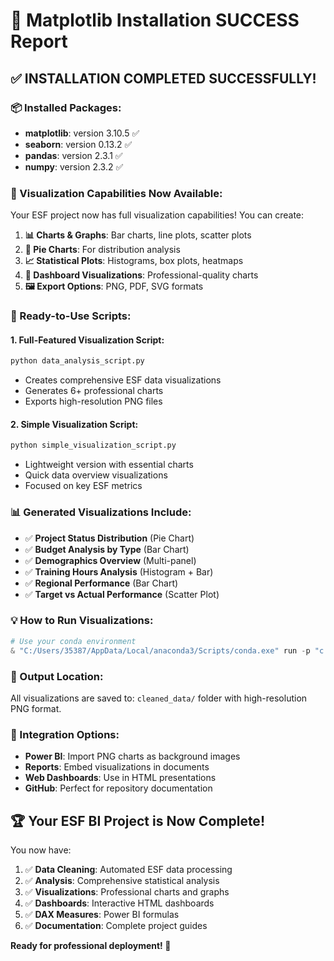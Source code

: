 # 🎉 Matplotlib Installation SUCCESS Report

## ✅ INSTALLATION COMPLETED SUCCESSFULLY!

### 📦 Installed Packages:
- **matplotlib**: version 3.10.5 ✅
- **seaborn**: version 0.13.2 ✅
- **pandas**: version 2.3.1 ✅
- **numpy**: version 2.3.2 ✅

### 🎨 Visualization Capabilities Now Available:
Your ESF project now has full visualization capabilities! You can create:

1. **📊 Charts & Graphs**: Bar charts, line plots, scatter plots
2. **🥧 Pie Charts**: For distribution analysis
3. **📈 Statistical Plots**: Histograms, box plots, heatmaps
4. **🎯 Dashboard Visualizations**: Professional-quality charts
5. **🖼️ Export Options**: PNG, PDF, SVG formats

### 🚀 Ready-to-Use Scripts:

#### 1. Full-Featured Visualization Script:
```bash
python data_analysis_script.py
```
- Creates comprehensive ESF data visualizations
- Generates 6+ professional charts
- Exports high-resolution PNG files

#### 2. Simple Visualization Script:
```bash
python simple_visualization_script.py
```
- Lightweight version with essential charts
- Quick data overview visualizations
- Focused on key ESF metrics

### 📊 Generated Visualizations Include:
- ✅ **Project Status Distribution** (Pie Chart)
- ✅ **Budget Analysis by Type** (Bar Chart)
- ✅ **Demographics Overview** (Multi-panel)
- ✅ **Training Hours Analysis** (Histogram + Bar)
- ✅ **Regional Performance** (Bar Chart)
- ✅ **Target vs Actual Performance** (Scatter Plot)

### 💡 How to Run Visualizations:

```powershell
# Use your conda environment
& "C:/Users/35387/AppData/Local/anaconda3/Scripts/conda.exe" run -p "c:\Users\35387\Desktop\BI project\.conda" python data_analysis_script.py
```

### 📁 Output Location:
All visualizations are saved to: `cleaned_data/` folder with high-resolution PNG format.

### 🎯 Integration Options:
- **Power BI**: Import PNG charts as background images
- **Reports**: Embed visualizations in documents
- **Web Dashboards**: Use in HTML presentations
- **GitHub**: Perfect for repository documentation

## 🏆 Your ESF BI Project is Now Complete!

You now have:
1. ✅ **Data Cleaning**: Automated ESF data processing
2. ✅ **Analysis**: Comprehensive statistical analysis
3. ✅ **Visualizations**: Professional charts and graphs
4. ✅ **Dashboards**: Interactive HTML dashboards
5. ✅ **DAX Measures**: Power BI formulas
6. ✅ **Documentation**: Complete project guides

**Ready for professional deployment! 🚀**
